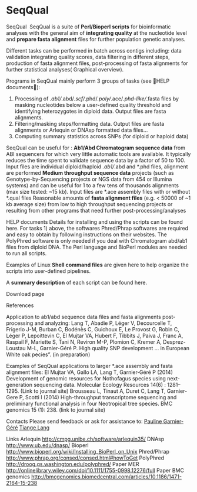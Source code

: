 # SeqQual
SeqQual  
SeqQual is a suite of <b>Perl/Bioperl scripts</b> for bioinformatic analyses with the general aim of <b>integrating quality</b> at the nucleotide level and <b>prepare fasta alignment</b> files for further population genetic analyses. 

Different tasks can be performed in batch across contigs including: data validation integrating quality scores, data filtering in different steps, production of fasta alignment files, post-processing of fasta alignments for further statistical analyses( Graphical overview).

Programs in SeqQual mainly perform 3 groups of tasks (see HELP documents):
1)  Processing of *.ab1/*.abd/*.scf/*.phd/*.poly/*.ace/*.phd-like/*.fasta files by masking nucleotides below a user-defined quality threshold and identifying heterozygotes in diploid data. Output files are fasta alignments.
2)  Filtering/masking steps/formatting data. Output files are fasta alignments or Arlequin or DNAsp formatted data files…
3)  Computing summary statistics across SNPs (for diploid or haploid data)

SeqQual can be useful for :
<b>Ab1/Abd Chromatogram sequence data</b> from ABI sequencers for which very little automatic tools are available. It typically reduces the time spent to validate sequence data by a factor of 50 to 100. Input files are individual diploid/haploid *.ab1/*.abd and *.phd files, alignment are performed
<b>Medium throughput sequence data</b> projects (such as Genotype-by-Sequencing projects or NGS data from 454 or Illumina systems) and can be useful for 1 to a few tens of thousands alignments (max size tested: ~15 kb). Input files are *.ace assembly files with or without *.qual files 
Reasonable amounts of <b>fasta alignment files</b> (e.g. < 50000 of ~1 kb average size) from low to high throughput sequencing projects or resulting from other programs that need further post-processing/analyses

HELP documents 
Details for installing and using the scripts can be found here. For tasks 1) above, the softwares Phred/Phrap softwares are required and easy to obtain by following instructions on their websites. The PolyPhred software is only needed if you deal with Chromatogram abd/ab1 files from diploid DNA. The Perl language and BioPerl modules are needed to run all scripts. 

Examples of Linux <b>Shell command files</b> are given here to help organize the scripts into user-defined pipelines.

A <b>summary description</b> of each script can be found here.

Download page

References

Application to ab1/abd sequence data files and fasta alignments post-processing and analyzing:
Lang T, Abadie P, Léger V, Decourcelle T, Frigerio J-M, Burban C, Bodénès C, Guichoux E, Le Provost G, Robin C, Léger P, Lepoittevin C, El Mujtar VA, Hubert F, Tibbits J, Paiva J, Franc A, Raspail F, Mariette S, Tani N, Reviron M-P, Plomion C, Kremer A, Desprez-Loustau M-L, Garnier-Géré P. High quality SNP development … in European White oak pecies”. (in preparation)

Examples of SeqQual applications to larger *.ace assembly and fasta alignment files: 
El Mujtar VA, Gallo LA, Lang T, Garnier‐Géré P (2014) Development of genomic resources for Nothofagus species using next‐generation sequencing data. Molecular Ecology Resources 14(6) : 1281–1295. (Link to journal site)
Brousseau L, Tinaut A, Duret C, Lang T, Garnier-Gere P, Scotti I (2014) High-throughput transcriptome sequencing and preliminary functional analysis in four Neotropical tree species. BMC genomics 15 (1): 238. (link to journal site)

Contacts
Please send feedback or ask for assistance to: 
<A HREF="mailto:pauline.garnier-gere@pierroton.inra.fr"> Pauline Garnier-Géré</A>
<A HREF="mailto:langtiange@xtbg.org.cn"> Tiange Lang</A>

Links
Arlequin http://cmpg.unibe.ch/software/arlequin35/
DNAsp http://www.ub.edu/dnasp/
Bioperl http://www.bioperl.org/wiki/Installing_BioPerl_on_Unix
Phred/Phrap http://www.phrap.org/consed/consed.html#howToGet
PolyPhred http://droog.gs.washington.edu/polyphred/
Paper MER http://onlinelibrary.wiley.com/doi/10.1111/1755-0998.12276/full
Paper BMC genomics http://bmcgenomics.biomedcentral.com/articles/10.1186/1471-2164-15-238
